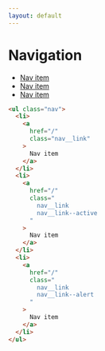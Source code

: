 ```yaml
---
layout: default
---
```


<h1>Navigation</h1>

<div class="components-preview">

  <ul class="nav">
    <li>
      <a
        href="/"
        class="nav__link"
      >
        Nav item
      </a>
    </li>
    <li>
      <a
        href="/"
        class="
          nav__link
          nav__link--active
        "
      >
        Nav item
      </a>
    </li>
    <li>
      <a
        href="/"
        class="
          nav__link
          nav__link--alert
        "
      >
        Nav item
      </a>
    </li>
  </ul>

</div>

<div class="components-code" markdown="1">

```html
<ul class="nav">
  <li>
    <a
      href="/"
      class="nav__link"
    >
      Nav item
    </a>
  </li>
  <li>
    <a
      href="/"
      class="
        nav__link
        nav__link--active
      "
    >
      Nav item
    </a>
  </li>
  <li>
    <a
      href="/"
      class="
        nav__link
        nav__link--alert
      "
    >
      Nav item
    </a>
  </li>
</ul>
```

</div>
